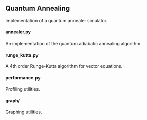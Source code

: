 ## Quantum Annealing
Implementation of a quantum annealer simulator.

#### annealer.py
An implementation of the quantum adiabatic annealing algorithm.

#### runge_kutta.py
A 4th order Runge-Kutta algorithm for vector equations.

#### performance.py
Profiling utilities.

#### graph/
Graphing utilities.
